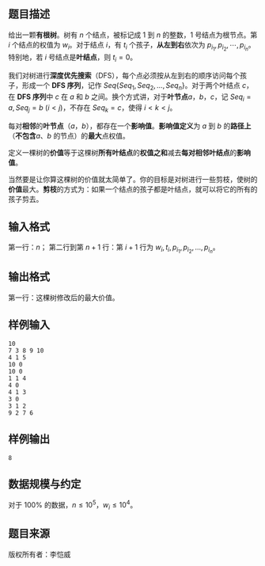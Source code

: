 ## 题目描述
给出一颗**有根树**。树有 $n$ 个结点，被标记成 $1$ 到 $n$ 的整数，$1$ 号结点为根节点。第 $i$ 个结点的权值为 $w_i$。对于结点 $i$，有 $t_i$ 个孩子，**从左到右**依次为 $p_{i_1},p_{i_2},\cdots,p_{i_n}$。特别地，若 $i$ 号结点是**叶结点**，则 $t_i=0$。

我们对树进行**深度优先搜索**（DFS），每个点必须按从左到右的顺序访问每个孩子，形成一个 **DFS 序列**，记作 $Seq\{Seq_1,Seq_2,\ldots,Seq_n\}$。对于两个叶结点 $c$，在 **DFS 序列**中 $c$ 在 $a$ 和 $b$ 之间。换个方式讲，对于**叶节点**$a$，$b$，$c$，记 $Seq_i=a,Seq_j=b\ (i<j)$，不存在 $Seq_k=c$，使得 $i<k<j$。

每对**相邻**的**叶节点**（$a$，$b$），都存在一个**影响值**。**影响值定义**为 $a$ 到 $b$ 的**路径上**（**不包含**$a$、$b$ 的节点）的**最大**点权值。

定义一棵树的**价值**等于这棵树**所有叶结点**的**权值之和**减去**每对相邻叶结点**的**影响值**。

当然要是让你算这棵树的价值就太简单了。你的目标是对树进行一些剪枝，使树的**价值**最大。**剪枝**的方式为：如果一个结点的孩子都是叶结点，就可以将它的所有的孩子剪去。

## 输入格式
第一行：$n$；
第二行到第 $n+1$ 行：第 $i+1$ 行为 $w_i,t_i,p_{i_1},p_{i_2},\ldots,p_{i_n}$。

## 输出格式
第一行：这棵树修改后的最大价值。

## 样例输入
```plain
10
7 3 8 9 10
4 1 5
10 0
10 0
1 1 4
4 0
4 1 3
3 0
3 1 2
9 2 7 6
```
## 样例输出
```plain
8
```
## 数据规模与约定
对于 $100\%$ 的数据，$n \leq 10^5$，$w_i \leq 10^4$。
## 题目来源
版权所有者：李恺威